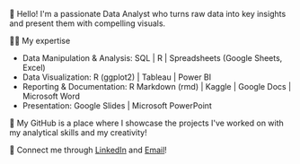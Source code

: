 👋 Hello! I'm a passionate Data Analyst who turns raw data into key insights and present them with compelling visuals.

👨‍💻 My expertise
* Data Manipulation & Analysis: SQL | R | Spreadsheets (Google Sheets, Excel)
* Data Visualization: R (ggplot2) | Tableau | Power BI
* Reporting & Documentation: R Markdown (rmd) | Kaggle | Google Docs | Microsoft Word
* Presentation: Google Slides | Microsoft PowerPoint

🚀 My GitHub is a place where I showcase the projects I've worked on with my analytical skills and my creativity!

 💬 Connect me through [LinkedIn](https://www.linkedin.com/in/immanueldavid-r/) and [Email](mailto:r.immanueldavidraj@gmail.com)!

